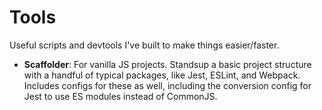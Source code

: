 # Tools
Useful scripts and devtools I've built to make things easier/faster. 

* **Scaffolder**: For vanilla JS projects. Standsup a basic project structure with a handful of typical packages, like Jest, ESLint, and Webpack. Includes configs for these as well, including the conversion config for Jest to use ES modules instead of CommonJS. 
